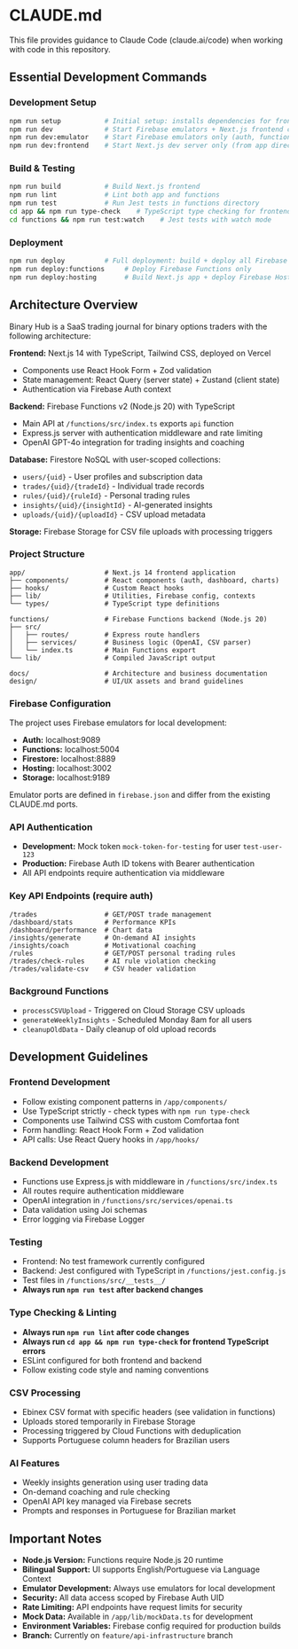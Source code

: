 # CLAUDE.md

This file provides guidance to Claude Code (claude.ai/code) when working with code in this repository.

## Essential Development Commands

### Development Setup
```bash
npm run setup           # Initial setup: installs dependencies for frontend and functions
npm run dev             # Start Firebase emulators + Next.js frontend concurrently
npm run dev:emulator    # Start Firebase emulators only (auth, functions, firestore, storage)
npm run dev:frontend    # Start Next.js dev server only (from app directory)
```

### Build & Testing
```bash
npm run build           # Build Next.js frontend
npm run lint            # Lint both app and functions
npm run test            # Run Jest tests in functions directory
cd app && npm run type-check    # TypeScript type checking for frontend
cd functions && npm run test:watch    # Jest tests with watch mode
```

### Deployment
```bash
npm run deploy          # Full deployment: build + deploy all Firebase services
npm run deploy:functions     # Deploy Firebase Functions only
npm run deploy:hosting       # Build Next.js app + deploy Firebase Hosting
```

## Architecture Overview

Binary Hub is a SaaS trading journal for binary options traders with the following architecture:

**Frontend:** Next.js 14 with TypeScript, Tailwind CSS, deployed on Vercel
- Components use React Hook Form + Zod validation
- State management: React Query (server state) + Zustand (client state)
- Authentication via Firebase Auth context

**Backend:** Firebase Functions v2 (Node.js 20) with TypeScript
- Main API at `/functions/src/index.ts` exports `api` function
- Express.js server with authentication middleware and rate limiting
- OpenAI GPT-4o integration for trading insights and coaching

**Database:** Firestore NoSQL with user-scoped collections:
- `users/{uid}` - User profiles and subscription data
- `trades/{uid}/{tradeId}` - Individual trade records  
- `rules/{uid}/{ruleId}` - Personal trading rules
- `insights/{uid}/{insightId}` - AI-generated insights
- `uploads/{uid}/{uploadId}` - CSV upload metadata

**Storage:** Firebase Storage for CSV file uploads with processing triggers

### Project Structure
```
app/                    # Next.js 14 frontend application
├── components/         # React components (auth, dashboard, charts)
├── hooks/              # Custom React hooks
├── lib/                # Utilities, Firebase config, contexts
└── types/              # TypeScript type definitions

functions/              # Firebase Functions backend (Node.js 20)
├── src/
│   ├── routes/         # Express route handlers
│   ├── services/       # Business logic (OpenAI, CSV parser)
│   └── index.ts        # Main Functions export
└── lib/                # Compiled JavaScript output

docs/                   # Architecture and business documentation
design/                 # UI/UX assets and brand guidelines
```

### Firebase Configuration
The project uses Firebase emulators for local development:
- **Auth:** localhost:9089  
- **Functions:** localhost:5004
- **Firestore:** localhost:8889
- **Hosting:** localhost:3002
- **Storage:** localhost:9189

Emulator ports are defined in `firebase.json` and differ from the existing CLAUDE.md ports.

### API Authentication
- **Development:** Mock token `mock-token-for-testing` for user `test-user-123`
- **Production:** Firebase Auth ID tokens with Bearer authentication
- All API endpoints require authentication via middleware

### Key API Endpoints (require auth)
```
/trades                 # GET/POST trade management
/dashboard/stats        # Performance KPIs 
/dashboard/performance  # Chart data
/insights/generate      # On-demand AI insights
/insights/coach         # Motivational coaching
/rules                  # GET/POST personal trading rules
/trades/check-rules     # AI rule violation checking
/trades/validate-csv    # CSV header validation
```

### Background Functions
- `processCSVUpload` - Triggered on Cloud Storage CSV uploads
- `generateWeeklyInsights` - Scheduled Monday 8am for all users
- `cleanupOldData` - Daily cleanup of old upload records

## Development Guidelines

### Frontend Development
- Follow existing component patterns in `/app/components/`
- Use TypeScript strictly - check types with `npm run type-check`
- Components use Tailwind CSS with custom Comfortaa font
- Form handling: React Hook Form + Zod validation
- API calls: Use React Query hooks in `/app/hooks/`

### Backend Development  
- Functions use Express.js with middleware in `/functions/src/index.ts`
- All routes require authentication middleware
- OpenAI integration in `/functions/src/services/openai.ts`
- Data validation using Joi schemas
- Error logging via Firebase Logger

### Testing
- Frontend: No test framework currently configured
- Backend: Jest configured with TypeScript in `/functions/jest.config.js`
- Test files in `/functions/src/__tests__/`
- **Always run `npm run test` after backend changes**

### Type Checking & Linting
- **Always run `npm run lint` after code changes**  
- **Always run `cd app && npm run type-check` for frontend TypeScript errors**
- ESLint configured for both frontend and backend
- Follow existing code style and naming conventions

### CSV Processing
- Ebinex CSV format with specific headers (see validation in functions)
- Uploads stored temporarily in Firebase Storage
- Processing triggered by Cloud Functions with deduplication
- Supports Portuguese column headers for Brazilian users

### AI Features
- Weekly insights generation using user trading data
- On-demand coaching and rule checking
- OpenAI API key managed via Firebase secrets
- Prompts and responses in Portuguese for Brazilian market

## Important Notes

- **Node.js Version:** Functions require Node.js 20 runtime
- **Bilingual Support:** UI supports English/Portuguese via Language Context
- **Emulator Development:** Always use emulators for local development
- **Security:** All data access scoped by Firebase Auth UID
- **Rate Limiting:** API endpoints have request limits for security
- **Mock Data:** Available in `/app/lib/mockData.ts` for development
- **Environment Variables:** Firebase config required for production builds
- **Branch:** Currently on `feature/api-infrastructure` branch